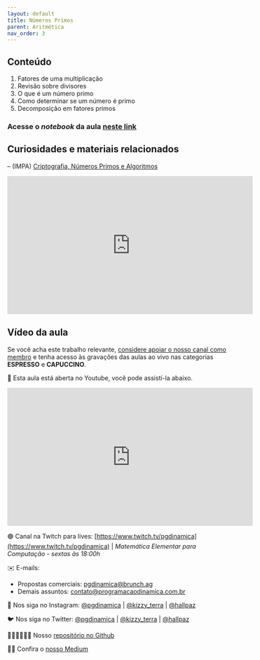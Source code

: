 ```yaml
---
layout: default
title: Números Primos
parent: Aritmética
nav_order: 3
---
```


## Conteúdo 

1. Fatores de uma multiplicação
2. Revisão sobre divisores
3. O que é um número primo
4. Como determinar se um número é primo
5. Decomposição em fatores primos


### Acesse o *notebook* da aula <a href="/notebooks/mec003_numerosprimos.html" target="_black">neste link</a>

## Curiosidades e materiais relacionados

– (IMPA) [Criptografia, Números Primos e
Algoritmos](https://impa.br/wp-content/uploads/2017/04/PM_04.pdf)

<iframe width="560" height="315" src="https://www.youtube.com/embed/q4o9AWwdvl4" frameborder="0" allow="accelerometer; autoplay; clipboard-write; encrypted-media; gyroscope; picture-in-picture" allowfullscreen></iframe>


## Vídeo da aula

Se você acha este trabalho relevante, [considere apoiar o nosso canal como membro](https://youtube.com/join) e tenha acesso às gravações das aulas ao vivo nas categorias **ESPRESSO** e **CAPUCCINO**.

🔴 Esta aula está aberta no Youtube, você pode assistí-la abaixo.

<iframe width="560" height="315" src="https://www.youtube.com/embed/-NmULeC26QY" frameborder="0" allow="accelerometer; autoplay; clipboard-write; encrypted-media; gyroscope; picture-in-picture" allowfullscreen></iframe>


🟣 Canal na Twitch para lives: [https://www.twitch.tv/pgdinamica](https://www.twitch.tv/pgdinamica) | *Matemática Elementar para Computação - sextas às 18:00h*


✉️ E-mails:
* Propostas comerciais: [pgdinamica@brunch.ag](mailto:pgdinamica@brunch.ag)
* Demais assuntos: [contato@programacaodinamica.com.br](mailto:pgdinamica@brunch.ag)

📸 Nos siga no Instagram: [@pgdinamica](https://instagram.com/pgdinamica) | [@kizzy_terra](https://instagram.com/kizzy_terra) | [@hallpaz](https://instagram.com/hallpaz)

🐦 Nos siga no Twitter: [@pgdinamica](https://twitter.com/pgdinamica) | [@kizzy_terra](https://twitter.com/kizzy_terra) | [@hallpaz](https://twitter.com/hallpaz)

👩🏾‍💻👨🏾‍💻 Nosso [repositório no Github](https://github.com/programacaodinamica)

✍🏾 Confira o [nosso Medium](https://medium.com/programacaodinamica)